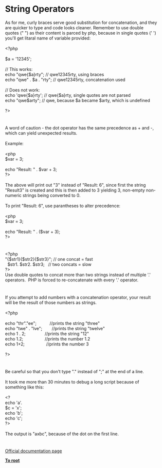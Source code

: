 # String Operators




<div class="phpcode"><span class="html">
As for me, curly braces serve good substitution for concatenation, and they are quicker to type and code looks cleaner. Remember to use double quotes (&quot; &quot;) as their content is parced by php, because in single quotes (&apos; &apos;) you&apos;ll get litaral name of variable provided:<br><br><span class="default">&lt;?php<br><br> $a </span><span class="keyword">= </span><span class="string">&apos;12345&apos;</span><span class="keyword">;<br><br></span><span class="comment">// This works:<br> </span><span class="keyword">echo </span><span class="string">&quot;qwe</span><span class="keyword">{</span><span class="default">$a</span><span class="keyword">}</span><span class="string">rty&quot;</span><span class="keyword">; </span><span class="comment">// qwe12345rty, using braces<br> </span><span class="keyword">echo </span><span class="string">&quot;qwe&quot; </span><span class="keyword">. </span><span class="default">$a </span><span class="keyword">. </span><span class="string">&quot;rty&quot;</span><span class="keyword">; </span><span class="comment">// qwe12345rty, concatenation used<br><br>// Does not work:<br> </span><span class="keyword">echo </span><span class="string">&apos;qwe{$a}rty&apos;</span><span class="keyword">; </span><span class="comment">// qwe{$a}rty, single quotes are not parsed<br> </span><span class="keyword">echo </span><span class="string">&quot;qwe</span><span class="default">$arty</span><span class="string">&quot;</span><span class="keyword">; </span><span class="comment">// qwe, because $a became $arty, which is undefined<br><br></span><span class="default">?&gt;</span>
</span>
</div>
  

#


<div class="phpcode"><span class="html">
A word of caution - the dot operator has the same precedence as + and -, which can yield unexpected results. <br><br>Example:<br><br>&lt;php<br>$var = 3;<br><br>echo &quot;Result: &quot; . $var + 3;<br>?&gt;<br><br>The above will print out &quot;3&quot; instead of &quot;Result: 6&quot;, since first the string &quot;Result3&quot; is created and this is then added to 3 yielding 3, non-empty non-numeric strings being converted to 0.<br><br>To print &quot;Result: 6&quot;, use parantheses to alter precedence:<br><br>&lt;php<br>$var = 3;<br><br>echo &quot;Result: &quot; . ($var + 3); <br>?&gt;</span>
</div>
  

#


<div class="phpcode"><span class="html">
<span class="default">&lt;?php <br></span><span class="string">&quot;</span><span class="keyword">{</span><span class="default">$str1</span><span class="keyword">}{</span><span class="default">$str2</span><span class="keyword">}{</span><span class="default">$str3</span><span class="keyword">}</span><span class="string">&quot;</span><span class="keyword">; </span><span class="comment">// one concat = fast<br>&#xA0; </span><span class="default">$str1</span><span class="keyword">. </span><span class="default">$str2</span><span class="keyword">. </span><span class="default">$str3</span><span class="keyword">;&#xA0;&#xA0; </span><span class="comment">// two concats = slow<br></span><span class="default">?&gt;<br></span>Use double quotes to concat more than two strings instead of multiple &apos;.&apos; operators.&#xA0; PHP is forced to re-concatenate with every &apos;.&apos; operator.</span>
</div>
  

#


<div class="phpcode"><span class="html">
If you attempt to add numbers with a concatenation operator, your result will be the result of those numbers as strings.<br><br><span class="default">&lt;?php<br><br></span><span class="keyword">echo </span><span class="string">&quot;thr&quot;</span><span class="keyword">.</span><span class="string">&quot;ee&quot;</span><span class="keyword">;&#xA0; &#xA0; &#xA0; &#xA0; &#xA0;&#xA0; </span><span class="comment">//prints the string &quot;three&quot;<br></span><span class="keyword">echo </span><span class="string">&quot;twe&quot; </span><span class="keyword">. </span><span class="string">&quot;lve&quot;</span><span class="keyword">;&#xA0; &#xA0; &#xA0; &#xA0; </span><span class="comment">//prints the string &quot;twelve&quot;<br></span><span class="keyword">echo </span><span class="default">1 </span><span class="keyword">. </span><span class="default">2</span><span class="keyword">;&#xA0; &#xA0; &#xA0; &#xA0; &#xA0; &#xA0; &#xA0; &#xA0; </span><span class="comment">//prints the string &quot;12&quot;<br></span><span class="keyword">echo </span><span class="default">1.2</span><span class="keyword">;&#xA0; &#xA0; &#xA0; &#xA0; &#xA0; &#xA0; &#xA0; &#xA0; &#xA0; </span><span class="comment">//prints the number 1.2<br></span><span class="keyword">echo </span><span class="default">1</span><span class="keyword">+</span><span class="default">2</span><span class="keyword">;&#xA0; &#xA0; &#xA0; &#xA0; &#xA0; &#xA0; &#xA0; &#xA0; &#xA0; </span><span class="comment">//prints the number 3<br><br></span><span class="default">?&gt;</span>
</span>
</div>
  

#


<div class="phpcode"><span class="html">
Be careful so that you don&apos;t type &quot;.&quot; instead of &quot;;&quot; at the end of a line.<br><br>It took me more than 30 minutes to debug a long script because of something like this:<br><br>&lt;?<br>echo &apos;a&apos;.<br>$c = &apos;x&apos;;<br>echo &apos;b&apos;;<br>echo &apos;c&apos;;<br>?&gt;<br><br>The output is &quot;axbc&quot;, because of the dot on the first line.</span>
</div>
  

#

[Official documentation page](https://www.php.net/manual/en/language.operators.string.php)

**[To root](/)**